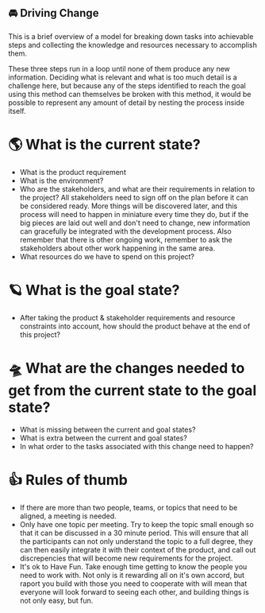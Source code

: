 ## 🚘 Driving Change

This is a brief overview of a model for breaking down tasks into achievable steps and collecting the knowledge and resources necessary to accomplish them.

These three steps run in a loop until none of them produce any new information. Deciding what is relevant and what is too much detail is a challenge here, but because any of the steps identified to reach the goal using this method can themselves be broken with this method, it would be possible to represent any amount of detail by nesting the process inside itself.

# 🌎 What is the current state?

- What is the product requirement
- What is the environment?
- Who are the stakeholders, and what are their requirements in relation to the project?
    All stakeholders need to sign off on the plan before it can be considered ready. More things will be discovered later, and this process will need to happen in miniature every time they do, but if the big pieces are laid out well and don't need to change, new information can gracefully be integrated with the development process.
    Also remember that there is other ongoing work, remember to ask the stakeholders about other work happening in the same area.
- What resources do we have to spend on this project?

# 🪐 What is the goal state?

- After taking the product & stakeholder requirements and resource constraints into account, how should the product behave at the end of this project?

# 🛸 What are the changes needed to get from the current state to the goal state?

- What is missing between the current and goal states?
- What is extra between the current and goal states?
- In what order to the tasks associated with this change need to happen?

# 👍 Rules of thumb

- If there are more than two people, teams, or topics that need to be aligned, a meeting is needed.
- Only have one topic per meeting.
Try to keep the topic small enough so that it can be discussed in a 30 minute period. This will ensure that all the participants can not only understand the topic to a full degree, they can then easily integrate it with their context of the product, and call out discrepencies that will become new requirements for the project.
- It's ok to Have Fun. 
Take enough time getting to know the people you need to work with. Not only is it rewarding all on it's own accord, but raport you build with those you need to cooperate with will mean that everyone will look forward to seeing each other, and building things is not only easy, but fun.
